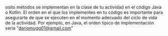 osito métodos se implementan en la clase de tu actividad en el código Java o Kotlin.
El orden en el que los implementes en tu código es importante para asegurarte de que se ejecuten en el momento adecuado del ciclo de vida de la actividad.
Por ejemplo, en Java, el orden típico de implementación sería
"dariomugg01@gmail.com"
